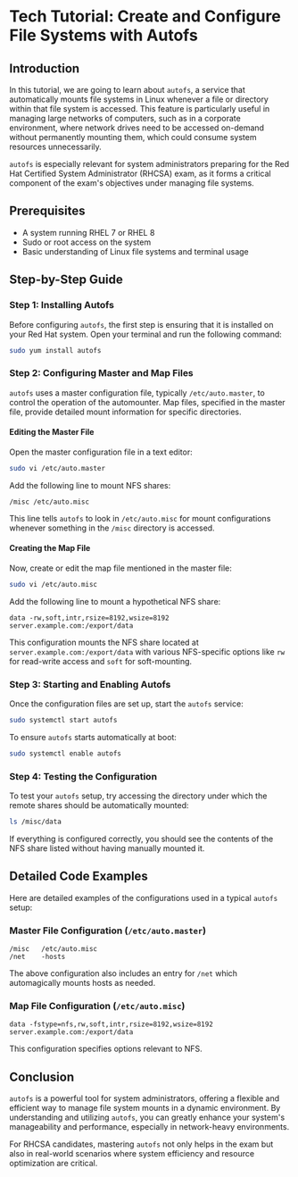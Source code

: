 # Tech Tutorial: Create and Configure File Systems with Autofs

## Introduction
In this tutorial, we are going to learn about `autofs`, a service that automatically mounts file systems in Linux whenever a file or directory within that file system is accessed. This feature is particularly useful in managing large networks of computers, such as in a corporate environment, where network drives need to be accessed on-demand without permanently mounting them, which could consume system resources unnecessarily.

`autofs` is especially relevant for system administrators preparing for the Red Hat Certified System Administrator (RHCSA) exam, as it forms a critical component of the exam's objectives under managing file systems.

## Prerequisites
- A system running RHEL 7 or RHEL 8
- Sudo or root access on the system
- Basic understanding of Linux file systems and terminal usage

## Step-by-Step Guide

### Step 1: Installing Autofs

Before configuring `autofs`, the first step is ensuring that it is installed on your Red Hat system. Open your terminal and run the following command:

```bash
sudo yum install autofs
```

### Step 2: Configuring Master and Map Files

`autofs` uses a master configuration file, typically `/etc/auto.master`, to control the operation of the automounter. Map files, specified in the master file, provide detailed mount information for specific directories.

#### Editing the Master File
Open the master configuration file in a text editor:

```bash
sudo vi /etc/auto.master
```

Add the following line to mount NFS shares:

```plaintext
/misc /etc/auto.misc
```

This line tells `autofs` to look in `/etc/auto.misc` for mount configurations whenever something in the `/misc` directory is accessed.

#### Creating the Map File

Now, create or edit the map file mentioned in the master file:

```bash
sudo vi /etc/auto.misc
```

Add the following line to mount a hypothetical NFS share:

```plaintext
data -rw,soft,intr,rsize=8192,wsize=8192 server.example.com:/export/data
```

This configuration mounts the NFS share located at `server.example.com:/export/data` with various NFS-specific options like `rw` for read-write access and `soft` for soft-mounting.

### Step 3: Starting and Enabling Autofs

Once the configuration files are set up, start the `autofs` service:

```bash
sudo systemctl start autofs
```

To ensure `autofs` starts automatically at boot:

```bash
sudo systemctl enable autofs
```

### Step 4: Testing the Configuration

To test your `autofs` setup, try accessing the directory under which the remote shares should be automatically mounted:

```bash
ls /misc/data
```

If everything is configured correctly, you should see the contents of the NFS share listed without having manually mounted it.

## Detailed Code Examples

Here are detailed examples of the configurations used in a typical `autofs` setup:

### Master File Configuration (`/etc/auto.master`)

```plaintext
/misc   /etc/auto.misc
/net    -hosts
```

The above configuration also includes an entry for `/net` which automagically mounts hosts as needed.

### Map File Configuration (`/etc/auto.misc`)

```plaintext
data -fstype=nfs,rw,soft,intr,rsize=8192,wsize=8192 server.example.com:/export/data
```

This configuration specifies options relevant to NFS.

## Conclusion

`autofs` is a powerful tool for system administrators, offering a flexible and efficient way to manage file system mounts in a dynamic environment. By understanding and utilizing `autofs`, you can greatly enhance your system's manageability and performance, especially in network-heavy environments.

For RHCSA candidates, mastering `autofs` not only helps in the exam but also in real-world scenarios where system efficiency and resource optimization are critical.